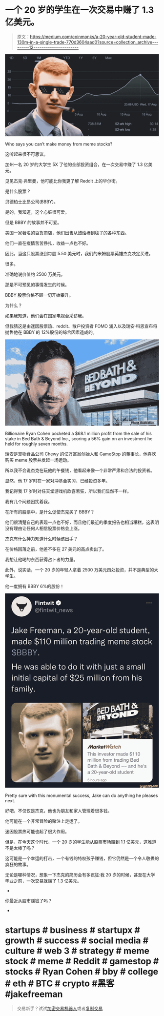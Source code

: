 # 一个 20 岁的学生在一次交易中赚了 1.3 亿美元。

> 原文：<https://medium.com/coinmonks/a-20-year-old-student-made-130m-in-a-single-trade-770d3604aad0?source=collection_archive---------12----------------------->

![](img/108baeb0a7fa18e7932d5d601a745009.png)

Who says you can’t make money from meme stocks?

这听起来很不可思议。

加州一名 20 岁的大学生 5X 了他的全部投资组合，在一次交易中赚了 1.3 亿美元。

见见杰克·弗里曼，他可能比你我更了解 Reddit 上的华尔街。

是什么股票？

贝德柏士比昂公司(BBBY)。

是的，我知道，这个心脏很可爱。

但是 BBBY 的故事并不可爱。

美国一家著名的百货商店，他们出售从蜡烛棒到毯子的各种东西。

他们一直在疫情苦苦挣扎，收益一点也不好。

因此，当这只股票涨到每股 5.50 美元时，我们的米姆股票英雄杰克决定买进。

很多。

准确地说价值约 2500 万美元。

那是不可预见的事情发生的时候。

BBBY 股票价格不顾一切开始攀升。

为什么？

如果我知道，他们会在国家电视台采访我。

但我猜这是由迷因股票热、reddit、散户投资者 FOMO 涌入以及瑞安·科恩宣布将抛售他在 BBBY 的 12%股份的综合因素造成的。

![](img/c63376599ad56c7c953affeeafadb506.png)

Billionaire Ryan Cohen pocketed a $68.1 million profit from the sale of his stake in Bed Bath & Beyond Inc., scoring a 56% gain on an investment he held for roughly seven months.

瑞安是宠物食品公司 Chewy 的亿万富翁创始人和 GameStop 的董事长，他喜欢购买 meme 股票并发起一场运动。

所以我不会说杰克在玩他的午餐钱，他看起来像一个非常严肃和合法的投资者。

显然，他 17 岁时在一家对冲基金实习，已经投资多年。

我记得我 17 岁时对任天堂游戏机欣喜若狂，所以我们显然不一样。

我有几个问题困扰着我。

在所有的股票中，是什么促使杰克买了 BBBY？

他们很清楚自己的表现一点也不好，而且他们最近的季度报告也相当糟糕，这表明没有理由让任何人相信股票价格会上涨。

杰克有什么神力知道什么时候该出手？

在价格回落之前，他差不多在 27 美元的高点卖出了。

我想让他喝的东西获得占卜者的力量。

此外，说实话，一个 20 岁的年轻人拿着 2500 万美元四处投资，并不是典型的大学生。

他一度拥有 BBBY 6%的股份！

![](img/bad98b57d9d46e912390233ea7508ef8.png)

Pretty sure with this monumental success, Jake can do anything he pleases next.

好吧，不仅仅是杰克，他也为朋友和家人管理着很多钱。

他可能在一个非常冒险的赌注上走运了。

迷因股票热可能也起了很大作用。

但是，在今天这个时代，一个 20 岁的学生能从股票市场赚到 1.1 亿美元，这难道不是太棒了吗？

这可能是一个幸运的打击，一个有钱的特权孩子赚钱，但它仍然是一个令人敬畏的疯狂的故事。

无论是哪种情况，想象一下杰克的简历会有多疯狂:我 20 岁的时候，甚至在大学毕业之前，一次交易就赚了 1.3 亿美元。

-

你最近从股市赚钱了吗？

-

# startups # business # startupx # growth # success # social media # culture # web 3 # strategy # meme stock # meme # Reddit # gamestop # stocks # Ryan Cohen # bby # college # eth # BTC # crypto #黑客#jakefreeman

> 交易新手？试试[加密交易机器人](/coinmonks/crypto-trading-bot-c2ffce8acb2a)或者[复制交易](/coinmonks/top-10-crypto-copy-trading-platforms-for-beginners-d0c37c7d698c)
